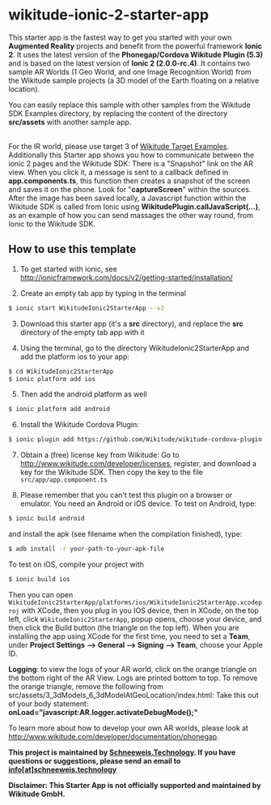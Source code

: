 # wikitude-ionic-2-starter-app
This starter app is the fastest way to get you started with your own <strong>Augmented Reality</strong> projects and benefit from the powerful framework <strong>Ionic 2</strong>. It uses the latest version of the <strong>Phonegap/Cordova Wikitude Plugin (5.3)</strong> and is based on the latest version of <strong>Ionic 2 (2.0.0-rc.4)</strong>. It contains two sample AR Worlds (1 Geo World, and one Image Recognition World) from the Wikitude sample projects (a 3D model of the Earth floating on a relative location). <p>You can easily replace this sample with other samples from the Wikitude SDK Examples directory, by replacing the content of the directory <strong>src/assets</strong> with another sample app.<p><br>
For the IR world, please use target 3 of <a href="http://www.wikitude.com/external/doc/documentation/5.0/android/images/target_images_examples.pdf">Wikitude Target Examples</a>.<br>
Additionally this Starter app shows you how to communicate between the ionic 2 pages and the Wikitude SDK: There is a "Snapshot" link on the AR view. When you click it, a message is sent to a callback defined in <strong>app.components.ts</strong>, this function then creates a snapshot of the screen and saves it on the phone. Look for "<strong>captureScreen</strong>" within the sources. After the image has been saved locally, a Javascript function within the Wikitude SDK is called from Ionic using <strong>WikitudePlugin.callJavaScript(...)</strong>, as an example of how you can send massages the other way round, from Ionic to the Wikitude SDK.<p>  

## How to use this template

1) To get started with ionic, see http://ionicframework.com/docs/v2/getting-started/installation/<br>

2) Create an empty tab app by typing in the terminal

```bash
$ ionic start WikitudeIonic2StarterApp --v2
```

3) Download this starter app (it's a <strong>src</strong> directory), and replace the <strong>src</strong> directory of the empty tab app with it<br>

4) Using the terminal, go to the directory WikitudeIonic2StarterApp and add the platform ios to your app: <br>

```bash
$ cd WikitudeIonic2StarterApp
$ ionic platform add ios
```

5) Then add the android platform as well <br>

```bash
$ ionic platform add android
```

6) Install the Wikitude Cordova Plugin:

```bash
$ ionic plugin add https://github.com/Wikitude/wikitude-cordova-plugin.git
```

7) Obtain a (free) license key from Wikitude: Go to http://www.wikitude.com/developer/licenses, register, and download a key for the Wikitude SDK. Then copy the key to the file `src/app/app.component.ts`

8) Please remember that you can't test this plugin on a browser or emulator. You need an Android or iOS device. To test on Android, type:

```bash
$ ionic build android
```
and install the apk (see filename when the compilation finished), type: 

```bash
$ adb install -r your-path-to-your-apk-file
```

To test on iOS, compile your project with 

```bash
$ ionic build ios
```

Then you can open `WikitudeIonic2StarterApp/platforms/ios/WikitudeIonic2StarterApp.xcodeproj` with XCode, then you plug in you IOS device, then in XCode, on the top left, click `WikitudeIonic2StarterApp`, popup opens, choose your device, and then click the Build button (the triangle on the top left). When you are installing the app using XCode for the first time, you need to set a <strong>Team</strong>, under <strong>Project Settings --> General --> Signing --> Team</strong>, choose your Apple ID.

<strong>Logging</strong>: to view the logs of your AR world, click on the orange triangle on the bottom right of the AR View. Logs are printed bottom to top. To remove the orange triangle, remove the following from src/assets/3_3dModels_6_3dModelAtGeoLocation/index.html: Take this out of your body statement: <strong>onLoad="javascript:AR.logger.activateDebugMode();"</strong>

To learn more about how to develop your own AR worlds, please look at http://www.wikitude.com/developer/documentation/phonegap.

<strong>This project is maintained by <a href="http://schneeweis.technology">Schneeweis.Technology</a>. If you have questions or suggestions, please send an email to <a href="mailto:info@schneeweis.technology">info[at]schneeweis.technology</a></strong>

<strong>Disclaimer: This Starter App is not officially supported and maintained by Wikitude GmbH.</strong>
